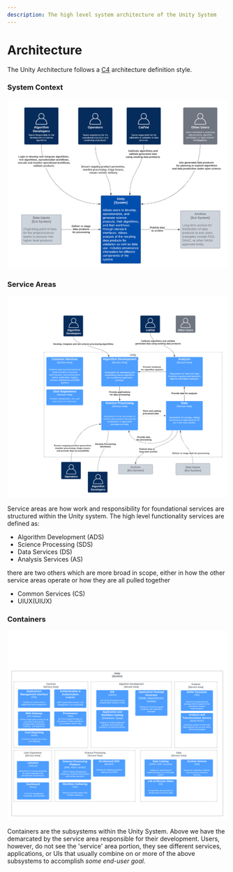 ```yaml
---
description: The high level system architecture of the Unity System
---
```


# Architecture

The Unity Architecture follows a [C4](https://c4model.com/) architecture definition style.

### System Context

![](.gitbook/assets/Context.png)

### Service Areas&#x20;

![](<.gitbook/assets/Service Areas.png>)

Service areas are how work and responsibility for foundational services are structured within the Unity system. The high level functionality services are defined as:

* Algorithm Development (ADS)
* Science Processing (SDS)
* Data Services (DS)
* Analysis Services (AS)

there are two others which are more broad in scope, either in how the other service areas operate or how they are all pulled together

* Common Services (CS)
* UIUX(UIUX)

### Containers

![](.gitbook/assets/Containers.png)

Containers are the subsystems within the Unity System. Above we have the demarcated by the service area responsible for their development. Users, however, do not see the 'service' area portion, they see different services, applications, or UIs that usually combine on or more of the above subsystems to accomplish _some end-user goal._
